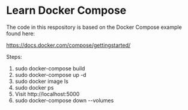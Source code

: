 Learn Docker Compose
====================

The code in this respository is based on the Docker Compose example found here:

https://docs.docker.com/compose/gettingstarted/

Steps:
1) sudo docker-compose build
2) sudo docker-compose up -d
3) sudo docker image ls
4) sudo docker ps
5) Visit http://localhost:5000
6) sudo docker-compose down --volumes


